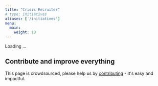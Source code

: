 ```yaml
---
title: "Crisis Recruiter"
# type: initiatives
aliases: ['/initiatives']
menu:
  main:
    weight: 10
---
```


<div class="" id="recruiter-screen">Loading ...</div>

<link href="/recruiter-files/style-recruiter.css" rel="stylesheet" type="text/css">
<script src="https://cdnjs.cloudflare.com/ajax/libs/markdown-it/9.1.0/markdown-it.min.js"
        integrity="sha256-TkN8s0Xn8oiroeIyHkXDjt+W71FdPsdjFmn3jKbLgxQ=" crossorigin="anonymous"></script>

<script>
    // Allows node.js `require()` in included files
    const exports = {};
</script>
</script>
<script src="/recruiter-files/app/index.js"></script>
<script src="/recruiter-files/app/initiatives.js"></script>
<script src="/recruiter-files/app/markdown.js"></script>
<script src="/recruiter-files/app/render.js"></script>
<script src="/recruiter-files/app/logic.js"></script>
<script src="/recruiter-files/app/logic.test.js"></script>
<script src="/recruiter-files/data/initiatives.js"></script>
<script src="/recruiter-files/data/tag-labels.js"></script>
<script src="https://maps.googleapis.com/maps/api/js?key=AIzaSyCdWGGzRnF_DNDDDonCyv1FWxRK4dBWt7U&libraries=places&callback=resultScreenApp"
async defer></script>

## Contribute and improve everything
This page is crowdsourced, please help us by <a href="/contribute" target="_blank">contributing</a> - it's easy and impactful.